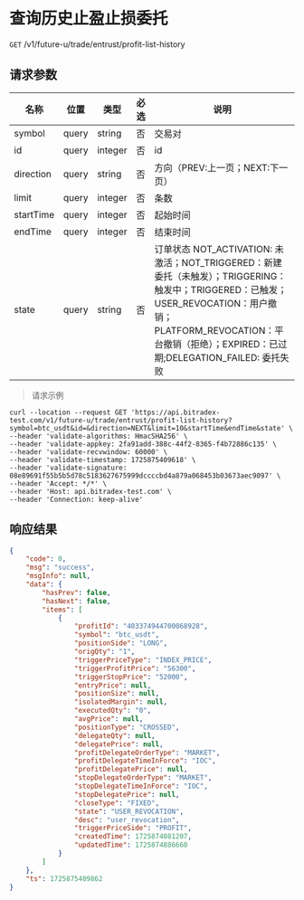 # 查询历史止盈止损委托

`GET` /v1/future-u/trade/entrust/profit-list-history

## 请求参数

| 名称        | 位置    | 类型      | 必选 | 说明                                                                                                                                                                  |
|-----------|-------|---------|----|---------------------------------------------------------------------------------------------------------------------------------------------------------------------|
| symbol    | query | string  | 否  | 交易对                                                                                                                                                                 |
| id        | query | integer | 否  | id                                                                                                                                                                  |
| direction | query | string  | 否  | 方向（PREV:上一页；NEXT:下一页）                                                                                                                                               |
| limit     | query | integer | 否  | 条数                                                                                                                                                                  |
| startTime | query | integer | 否  | 起始时间                                                                                                                                                                |
| endTime   | query | integer | 否  | 结束时间                                                                                                                                                                |
| state     | query | string  | 否  | 订单状态 NOT_ACTIVATION: 未激活；NOT_TRIGGERED：新建委托（未触发）；TRIGGERING：触发中；TRIGGERED：已触发；USER_REVOCATION：用户撤销；PLATFORM_REVOCATION：平台撤销（拒绝）；EXPIRED：已过期;DELEGATION_FAILED: 委托失败 |

> 请求示例

```shell
curl --location --request GET 'https://api.bitradex-test.com/v1/future-u/trade/entrust/profit-list-history?symbol=btc_usdt&id=&direction=NEXT&limit=10&startTime&endTime&state' \
--header 'validate-algorithms: HmacSHA256' \
--header 'validate-appkey: 2fa91add-388c-44f2-8365-f4b72886c135' \
--header 'validate-recvwindow: 60000' \
--header 'validate-timestamp: 1725875409618' \
--header 'validate-signature: 08e89691f55b5b5d78c5183627675999dccccbd4a879a068453b03673aec9097' \
--header 'Accept: */*' \
--header 'Host: api.bitradex-test.com' \
--header 'Connection: keep-alive'
```

## 响应结果

```json
{
    "code": 0,
    "msg": "success",
    "msgInfo": null,
    "data": {
        "hasPrev": false,
        "hasNext": false,
        "items": [
            {
                "profitId": "403374944700068928",
                "symbol": "btc_usdt",
                "positionSide": "LONG",
                "origQty": "1",
                "triggerPriceType": "INDEX_PRICE",
                "triggerProfitPrice": "56300",
                "triggerStopPrice": "52000",
                "entryPrice": null,
                "positionSize": null,
                "isolatedMargin": null,
                "executedQty": "0",
                "avgPrice": null,
                "positionType": "CROSSED",
                "delegateQty": null,
                "delegatePrice": null,
                "profitDelegateOrderType": "MARKET",
                "profitDelegateTimeInForce": "IOC",
                "profitDelegatePrice": null,
                "stopDelegateOrderType": "MARKET",
                "stopDelegateTimeInForce": "IOC",
                "stopDelegatePrice": null,
                "closeType": "FIXED",
                "state": "USER_REVOCATION",
                "desc": "user_revocation",
                "triggerPriceSide": "PROFIT",
                "createdTime": 1725874081207,
                "updatedTime": 1725874886660
            }
        ]
    },
    "ts": 1725875409862
}
```

